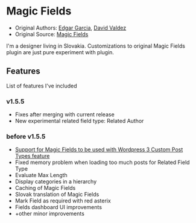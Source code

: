 # Magic Fields
* Original Authors: [Edgar Garcia](http://hunk.com.mx "Hunk"), [David Valdez](http://gnuget.org "Gnuget")
* Original Source: [Magic Fields](http://github.com/hunk/Magic-Fields "hunk's Magic-Fields at master - GitHub")

I'm a designer living in Slovakia. Customizations to original Magic Fields plugin are just pure experiment with plugin.

## Features
List of features I've included

### v1.5.5
* Fixes after merging with current release
* New experimental related field type: Related Author

### before v1.5.5
* [Support for Magic Fields to be used with Wordpress 3 Custom Post Types feature](www.attitude.sk/blok/how-to-extend-custom-post-types-with-magic-fields-right-away "How to extend Custom Post Types with Magic Fields right away")
* Fixed memory problem when loading too much posts for Related Field Type
* Evaluate Max Length
* Display categories in a hierarchy
* Caching of Magic Fields
* Slovak translation of Magic Fields
* Mark Field as required with red asterix
* Fields dashboard UI improvements
* +other minor improvements